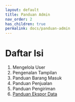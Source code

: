 ```yaml
---
layout: default
title: Panduan Admin
nav_order: 2
has_children: true
permalink: docs/panduan-admin
---
```


# Daftar Isi
1. Mengelola User
2. Pengenalan Tampilan
3. Panduan Barang Masuk
4. Panduan Penjualan
5. Panduan Pengiriman
6. [Panduan Ekspor Data](/docs/panduan-admin/ekspor-data)
